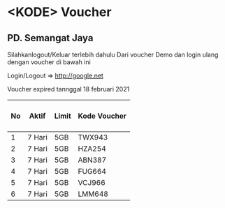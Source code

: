<h1><span class="blue">&lt;</span>KODE<span class="blue">&gt;</span> <span class="yellow">Voucher</pan></h1>
<h2>PD. Semangat Jaya</a></h2>


Silahkanlogout/Keluar terlebih dahulu Dari voucher Demo dan login ulang dengan voucher di bawah ini

Login/Logout => http://google.net

Voucher expired tannggal 18 februari 2021

<table class="container">
	<thead>
		<tr>
			<th><h4>No</h4></th>
			<th><h4>Aktif</h4></th>
			<th><h4>Limit</h4></th>
			<th><h4>Kode Voucher</h4></th>
		</tr>
	</thead>
	<tbody>
		<tr>
			<td>1</td>
			<td>7 Hari</td>
			<td>5GB</td>
			<td>TWX943</td>
		</tr>
		<tr>
			<td>2</td>
			<td>7 Hari</td>
			<td>5GB</td>
			<td>HZA254</td>
		</tr>
		<tr>
			<td>3</td>
			<td>7 Hari</td>
			<td>5GB</td>
			<td>ABN387</td>
		</tr>
    <tr>
			<td>4</td>
			<td>7 Hari</td>
			<td>5GB</td>
			<td>FUG664</td>
		</tr>
    <tr>
			<td>5</td>
			<td>7 Hari</td>
			<td>5GB</td>
			<td>VCJ966</td>
		</tr>
    <tr>
			<td>6</td>
			<td>7 Hari</td>
			<td>5GB</td>
			<td>LMM648</td>
		</tr>
	</tbody>
</table>
